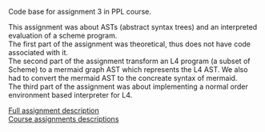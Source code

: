 Code base for assignment 3 in PPL course.

This assignment was about ASTs (abstract syntax trees) and an interpreted evaluation of a scheme program.  
The first part of the assignment was theoretical, thus does not have code associated with it.  
The second part of the assignment transform an L4 program (a subset of Scheme) to a mermaid graph AST which represents the L4 AST.
We also had to convert the mermaid AST to the concreate syntax of mermaid.  
The third part of the assignment was about implementing a normal order environment based interpreter for L4.

[Full assignment description](https://www.cs.bgu.ac.il/~ppl202/Assignments/Assignment_3)  
[Course assignments descriptions](https://www.cs.bgu.ac.il/~ppl202/Assignments)
